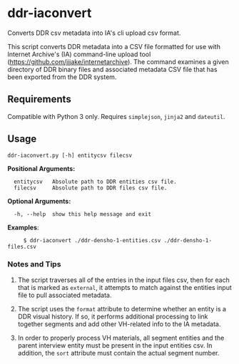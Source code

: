 # ddr-iaconvert
Converts DDR csv metadata into IA's cli upload csv format.

This script converts DDR metadata into a CSV file formatted for use with Internet 
Archive's (IA) command-line upload tool (https://github.com/jjjake/internetarchive). 
The command examines a given directory of DDR binary files and associated metadata 
CSV file that has been exported from the DDR system.

## Requirements

Compatible with Python 3 only. Requires `simplejson`, `jinja2` and `dateutil`.

## Usage

`ddr-iaconvert.py [-h] entitycsv filecsv`

**Positional Arguments:**
```
  entitycsv   Absolute path to DDR entities csv file.
  filecsv     Absolute path to DDR files csv file.
```

**Optional Arguments:**
```
  -h, --help  show this help message and exit
```

**Examples**:
```
     $ ddr-iaconvert ./ddr-densho-1-entities.csv ./ddr-densho-1-files.csv
```

### Notes and Tips

1. The script traverses all of the entries in the input files csv, then for 
each that is marked as `external`, it attempts to match against the 
entities input file to pull associated metadata.

2. The script uses the `format` attribute to determine whether an entity is 
a DDR visual history. If so, it performs additional processing to link 
together segments and add other VH-related info to the IA metadata.

3. In order to properly process VH materials, all segment entities and the 
parent interview entity must be present in the input entities csv. In 
addition, the `sort` attribute must contain the actual segment number. 